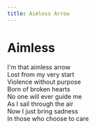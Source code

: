 ```yaml
---
title: Aimless Arrow
---
```


# Aimless

I'm that aimless arrow\
Lost from my very start\
Violence without purpose\
Born of broken hearts\
No one will ever guide me\
As I sail through the air\
Now I just bring sadness\
In those who choose to care
